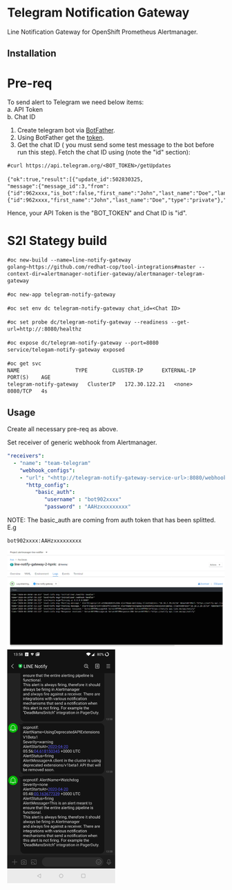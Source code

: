 # Telegram Notification Gateway #

Line Notification Gateway for OpenShift Prometheus Alertmanager.

## Installation ##

# Pre-req
To send alert to Telegram we need below items:  
a. API Token  
b. Chat ID  


1. Create telegram bot via [BotFather](https://core.telegram.org/bots#6-botfather).
2. Using BotFather get the [token](https://www.siteguarding.com/en/how-to-get-telegram-bot-api-token).
3. Get the chat ID ( you must send some test message to the bot before run this step). Fetch the chat ID using (note the "id" section):
```
#curl https://api.telegram.org/<BOT_TOKEN>/getUpdates

{"ok":true,"result":[{"update_id":502830325,
"message":{"message_id":3,"from":{"id":962xxxx,"is_bot":false,"first_name":"John","last_name":"Doe","language_code":"en"},"chat":{"id":962xxxx,"first_name":"John","last_name":"Doe","type":"private"},"date":1587444744,"text":"hello"}}]}
```

Hence, your API Token is the "BOT_TOKEN" and Chat ID is "id".

# S2I Stategy build

```
#oc new-build --name=line-notify-gateway golang~https://github.com/redhat-cop/tool-integrations#master --context-dir=alertmanager-notifier-gateway/alertmanager-telegram-gateway

#oc new-app telegram-notify-gateway

#oc set env dc telegram-notify-gateway chat_id=<Chat ID>

#oc set probe dc/telegram-notify-gateway --readiness --get-url=http://:8080/healthz

#oc expose dc/telegram-notify-gateway --port=8080
service/telegam-notify-gateway exposed

#oc get svc
NAME                  TYPE        CLUSTER-IP      EXTERNAL-IP   PORT(S)    AGE
telegram-notify-gateway   ClusterIP   172.30.122.21   <none>        8080/TCP   4s

```


## Usage ##

Create all necessary pre-req as above.

Set receiver of generic webhook from Alertmanager.



```yaml
"receivers":
  - "name": "team-telegram"
    "webhook_configs":
    - "url": "<http://telegram-notify-gateway-service-url>:8080/webhook"
      "http_config":
         "basic_auth":
            "username" : "bot902xxxx"
            "password" : "AAHzxxxxxxxxx"
```
NOTE: The basic_auth are coming from auth token that has been splitted. E.g
```
bot902xxxx:AAHzxxxxxxxxx
```


<img src="/alertmanager-notifier-gateway/alertmanager-line-gateway/artefacts/line2.png">
<img src="/alertmanager-notifier-gateway/alertmanager-line-gateway/artefacts/line_rcv.jpg" width="250">
